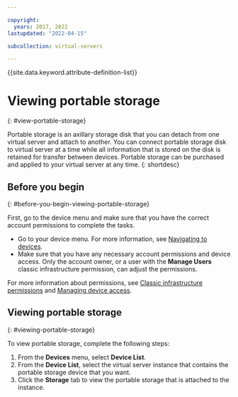 ```yaml
---

copyright:
  years: 2017, 2022
lastupdated: "2022-04-15"

subcollection: virtual-servers

---
```


{{site.data.keyword.attribute-definition-list}}


# Viewing portable storage  
{: #view-portable-storage}

Portable storage is an axillary storage disk that you can detach from one virtual server and attach to another. You can connect portable storage disk to virtual server at a time while all information that is stored on the disk is retained for transfer between devices. Portable storage can be purchased and applied to your virtual server at any time.
{: shortdesc}

## Before you begin
{: #before-you-begin-viewing-portable-storage}

First, go to the device menu and make sure that you have the correct account permissions to complete the tasks.

* Go to your device menu. For more information, see [Navigating to devices](/docs/virtual-servers?topic=virtual-servers-navigating-devices).
* Make sure that you have any necessary account permissions and device access. Only the account owner, or a user with the **Manage Users** classic infrastructure permission, can adjust the permissions.

For more information about permissions, see [Classic infrastructure permissions](/docs/account?topic=account-infrapermission) and [Managing device access](/docs/virtual-servers?topic=virtual-servers-managing-device-access).

## Viewing portable storage
{: #viewing-portable-storage}

To view portable storage, complete the following steps:

1. From the **Devices** menu, select **Device List**.
2. From the **Device List**, select the virtual server instance that contains the portable storage device that you want.
3. Click the **Storage** tab to view the portable storage that is attached to the instance.
